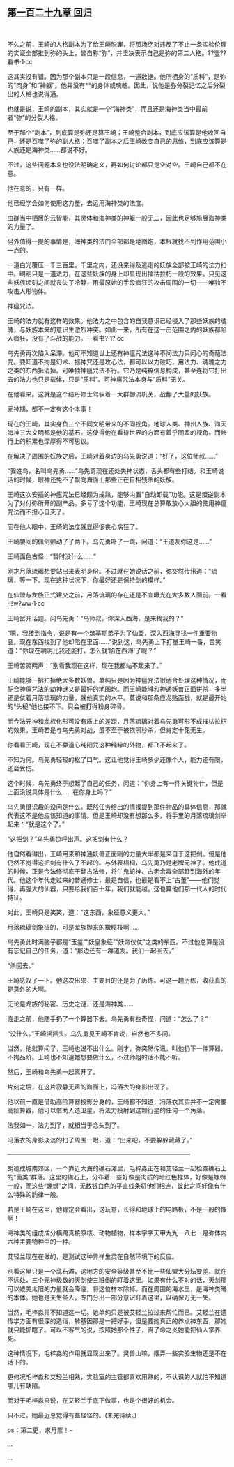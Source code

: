 ## [第一百二十九章 回归](https://www.xxbiquge.com/11_11207/9045772.html)
﻿

  不久之前，王崎的人格副本为了给王崎脱罪，将那场绝对违反了不止一条实验伦理的实证全部推到弥的头上，曾自称“弥”，并坚决表示自己是弥的第二人格。??壹??看书·1·cc

  这其实没有错。因为那个副本只是一段信息，一道数据。他所栖身的“质料”，是弥的“肉身”和“神躯”。他并没有**的身体或魂魄。因此，说他是弥分裂记忆之后分裂出的人格也说得通。

  也就是说，王崎的副本，其实就是一个“海神类”，而且还是海神类当中最前者“弥”的分裂人格。

  至于那个“副本”，到底算是弥还是算王崎；王崎整合副本，到底应该算是他收回自己，还是吞噬了弥的副人格；吞噬了副本之后王崎改变自己的思维，到底应该算是人族还是海神类……都说不好。

  不过，这些问题本来也没法明确定义，再如何讨论都只是空对空。王崎自己都不在意。

  他在意的，只有一样。

  他已经学会如何使用这力量，去运用海神类的法度。

  虫群当中栖居的云智能，其灵体和海神类的神躯一般无二，因此也足够施展海神类的力量了。

  另外值得一提的事情是，海神类的法门全部都是地图炮，本根就找不到作用范围小一点的。

  一道白光覆压一千三百里。千里之内，还没来得及逃走的妖族全部被王崎的法力扫中。明明只是一道法力，在这些妖族的身上却显现出摧枯拉朽一般的效果。只见这些妖族顷刻之间就丧失了冷静，用最原始的手段疯狂的攻击周围的一切——唯独不攻击人形物体。

  神瘟咒法。

  王崎的法力就有这样的效果。他法力之中包含的自我意识已经侵入了那些妖族的魂魄，与妖族本来的意识生激烈冲突。如此一来，所有在这一击范围之内的妖族都陷入疯狂，没有了斗战的能力。一看书?·1?·cc

  乌先勇再次陷入呆滞。他可不知道世上还有神瘟咒法这种不问法力只问心的奇葩法咒。要知道不拘是幻术、撼神咒还是攻心法，都可以以力破巧，用法力、魂魄之力之类的东西抵消掉。可唯独神瘟咒法不行。它乃是纯粹信息构成，甚至连将它打出去的法力也只是载体，只是“质料”。可神瘟咒法本身与“质料”无关。

  在他看来。这就是这个结丹修士驾驭着一大群御流机关，战翻了大量的妖族。

  元神期，都不一定有这个本事！

  现在的王崎，其实身负三个不同文明带来的不同视角。地球人类、神州人族、海天海神三大文明都是他的基石。这使得他在看待世界的方面有着乎同辈的视角。而修行上的积累也深厚得不可思议。

  在解决了周围的妖族之后，王崎对着身边的乌先勇说道：“好了，这位师叔……”

  “我姓乌，名叫乌先勇……”乌先勇现在还处失神状态，舌头都有些打结。和王崎说话的时候，眼神还免不了飘向海面上那些正在自相残杀的妖族。

  王崎这次安插的神瘟咒法已经颇为成熟，能够内置“自动卸载”功能。这是叛逆副本为了对付弥所开的副产品。多亏了这个功能，王崎现在总算敢放心大胆的使用神瘟咒法而不担心自灭了。

  而在他人眼中，王崎的法度就显得很丧心病狂了。

  王崎腰间的佩剑颤动了了两下。乌先勇吓了一跳，问道：“王道友你这是……”

  王崎面色古怪：“暂时没什么……”

  刚才月落琉璃想要站出来表明身份。不过就在她说话之前，弥突然传讯道：“琉璃，等一下。现在这种状况下，你最好还是保持剑的模样。”

  在仙盟与龙族正式建交之前，月落琉璃的存在还是不宜曝光在大多数人面前。一看书w?ww·1·cc

  王崎岔开话题。问乌先勇：“乌师叔，你深入西海，是来找我的？”

  “嗯，我接到指令，说是有一个筑基期弟子为了仙盟，深入西海寻找一件重要物品。现在东西找到了他却陷在里面……”说到这，乌先勇上下打量王崎一番，苦笑道：“你现在明明比我还能打，怎么就‘陷在西海’了呢？”

  王崎苦笑两声：“别看我现在这样，现在我都站不起来了。”

  王崎能够一招扫掉绝大多数妖兽。单纯只是因为神瘟咒法很适合处理这种情况，而配合神瘟咒法的劫神谜又是最好的地图炮。而王崎能够和神通妖兽正面拼杀，多半还是仗着月落琉璃的力量。就他真实的水平。莫说和那条应龙贴面战，就是最开始的“头槌”他也接不下。只会被打得粉身碎骨。

  而今法元神和龙族化形可没有质上的差距，月落琉璃对着乌先勇可形不成摧枯拉朽的效果。王崎若是与乌先勇对战，虽不至于被依照秒杀，但肯定十死无生。

  你看看王崎，现在不靠道心纯阳咒这种纯粹的外物，都飞不起来了。

  不知为何。乌先勇轻轻的松了口气。这让他觉得王崎多少还像个人，能力还有限，还会受伤。

  这个时候，乌先勇终于想起了自己的任务，问道：“你身上有一件关键物什，但是上面没说具体是什么……在你身上吗？”

  乌先勇很识趣的没问是什么。既然任务给出的情报提到那件物品的具体信息，那就代表这不是他应该知道的事情。但是王崎却没有想那么多，将手里的月落琉璃剑举起来：“就是这个了。”

  “这把剑？”乌先勇惊呼出声。这把剑有什么？

  他自然看得出，王崎用来和神通妖兽正面刚的力量大半都是来自于这把剑。但是他仍然不觉得这把剑有什么了不起的。与外表梧桐，乌先勇乃是老牌元神了。他成道的时候，正是今法修彻底干翻古法修，将牛鬼蛇神、古老余毒全部赶到海外的年代。他这个年代走过来的普通修士，最是自信，也最是看不上“古董”——他们觉得，再强大的仙器，只要给我们百十年，我们就能越。这也算他们那一代人的时代特征。

  对此，王崎只是笑笑，道：“这东西，象征意义更大。”

  月落琉璃剑象征的，可是龙族抛来的橄榄枝啊……

  乌先勇此时满脑子都是“玉玺”“妖皇象征”“妖帝仪仗”之类的东西。不过他总算是没有忘记自己的任务，道：“那边还有一群道友。我们一起回去。”

  “杀回去。”

  王崎感叹了一下。他这次出来，主要目的还是为了历练。可这一趟历练，收获真的是意外的大啊。

  无论是龙族的秘密、历史之谜，还是海神类……

  临走之前，他随手扔了一个算器下去。乌先勇有些奇怪，问道：“怎么了？”

  “没什么。”王崎摇摇头。乌先勇见王崎不肯说，自然也不多问。

  当然，他就算问了，王崎也说不出什么。刚才，弥突然传讯，叫他扔下一件算器，不拘品阶。王崎也不知道她想要做什么，不过师姐的话不能不听。

  然后，王崎和乌先勇一起离开了。

  片刻之后，在这片寂静无声的海面上，冯落衣的身影出现了。

  他以前一直是借助高阶算器投影分身的，王崎都不知道，冯落衣其实并不一定需要高阶算器。他可以借助人造卫星，将法力投射到这颗行星的任何一个角落。

  法我如一，法力到了，就相当于念头到了。

  冯落衣的身影淡淡的扫了周围一眼，道：“出来吧，不要躲躲藏藏了。”

  ——————————————————————————————

  朗德成城南郊区，一个靠近大海的礁石滩里，毛梓淼正在和艾轻兰一起检查礁石上的“菌类”群落。这里的礁石上，分布着一些好像是肉质的暗红色椎体，好像是螺蛳一般，而这些“螺蛳”之间，无数银白色的平直线条将他们相连，彼此之间好像有什么特殊的韵律一般。

  若是王崎在这里，他肯定会看出，这玩意，长得和地球上的电路板，不是一般的像啊！

  海神类的组成成分横跨真核原核、动物植物，样本宇字天甲九九一八七一是弥体内六种主要物种中的一种。

  艾轻兰现在在做的，是测试这种异样生灵在自然环境下的反应。

  别看这里只是一个乱石滩，这地方的安全等级甚至不比一些仙盟大分坛要差。就在不远处，三个元神级数的天剑使三班倒的盯着这里。如果有什么不对的话，天剑那可以媲美太阳的力量就会降临，将这位样本除掉。而在周围的海水里，是海神类曦的本体。她也是天生圣人，专门分出一部分意识盯着这里，以确保万无一失。

  当然，毛梓淼并不知道这一切。她单纯只是被艾轻兰拉过来帮忙而已。艾轻兰在遗传学方面有很深的造诣，转基因那是一把好手，但是要她真正的养点神东西，那她就只能抓瞎了。可以不客气的说，按照她那个性子，离了命之炎她能把仙人掌养死。

  这种情况下，毛梓淼的作用就显现出来了。灵兽山嘛，摆弄一些实验生物还是不在话下的。

  更何况毛梓淼和艾轻兰相熟，实验室的主管都喜欢用熟的，不认识的人就怕不知道哪儿有缺陷。

  而对于毛梓淼来说，在艾轻兰手底下做事，也是个很好的机会。

  只不过，她最近总觉得有些怪怪的。(未完待续。)

  ps：第二更，求月票！~

  ...

  ...  
